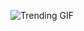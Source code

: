 ![Trending GIF](https://media0.giphy.com/media/v1.Y2lkPThiYjIxNzcyY2w4c3RucW5scHV0Y2l6anJlbzE1emllOTh3bXhpbXkxNHlkZmlyMCZlcD12MV9naWZzX3NlYXJjaCZjdD1n/fryY00CO4xCz4uJuDQ/giphy.gif)
